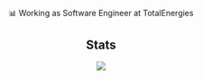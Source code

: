 <div align="center">
  </a>

## 
<p> 📊 Working as Software Engineer at TotalEnergies </p>

## Stats
  
 <!-- its an option
<p align = "center">
  <img src = "https://github-readme-stats.vercel.app/api?username=Luxchar&show_icons=true&theme=dark&line_height=27&hide_border=true">
</p>
-->

<p align = "center">
  <img src="https://github-readme-streak-stats.herokuapp.com/?user=Luxchar&show_icons=true&locale=en&layout=compact&theme=dark&line_height=0&hide_border=true"/>
</p>
<!-- 
<p align = "center">
<img title="Statistics" src="https://github-readme-stats.vercel.app/api/top-langs/?username=Luxchar&layout=compact" width="40%" />
<img title="Statistics" src="https://github-readme-stats.vercel.app/api/wakatime?username=@Luxchar&compact=True" width="40%"/>
</p>
-->
